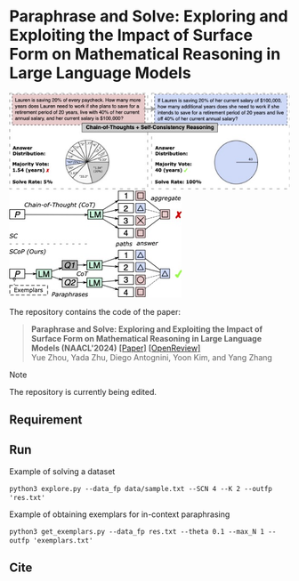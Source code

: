 # Paraphrase and Solve: Exploring and Exploiting the Impact of Surface Form on Mathematical Reasoning in Large Language Models

![Task](images/motivation.jpg)
![Task](images/scop_arch.jpg)

The repository contains the code of the paper:
> **Paraphrase and Solve: Exploring and Exploiting the Impact of Surface Form on Mathematical Reasoning in Large Language Models (NAACL'2024)** 
> [[Paper]](https://aclanthology.org/2024.naacl-long.153/) [[OpenReview]](https://openreview.net/forum?id=lnPP2TO3jW7) <br>
> Yue Zhou, Yada Zhu, Diego Antognini, Yoon Kim, and Yang Zhang <br>

> [!NOTE]
> The repository is currently being edited.

## Requirement
## Run
Example of solving a dataset
```shell
python3 explore.py --data_fp data/sample.txt --SCN 4 --K 2 --outfp 'res.txt'
```
Example of obtaining exemplars for in-context paraphrasing
```shell
python3 get_exemplars.py --data_fp res.txt --theta 0.1 --max_N 1 --outfp 'exemplars.txt'
```

## Cite

